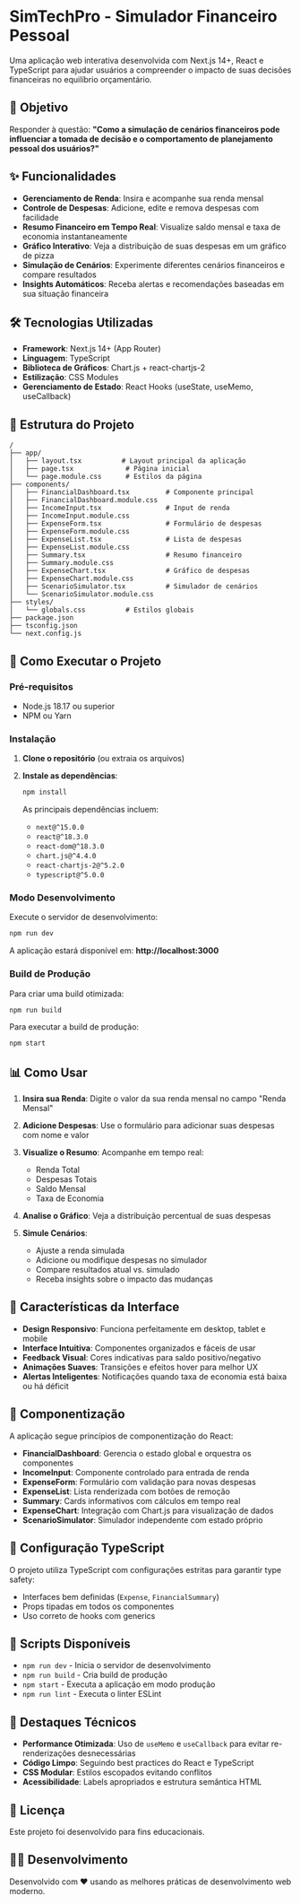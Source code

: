 # SimTechPro - Simulador Financeiro Pessoal

Uma aplicação web interativa desenvolvida com Next.js 14+, React e TypeScript para ajudar usuários a compreender o impacto de suas decisões financeiras no equilíbrio orçamentário.

## 🎯 Objetivo

Responder à questão: **"Como a simulação de cenários financeiros pode influenciar a tomada de decisão e o comportamento de planejamento pessoal dos usuários?"**

## ✨ Funcionalidades

- **Gerenciamento de Renda**: Insira e acompanhe sua renda mensal
- **Controle de Despesas**: Adicione, edite e remova despesas com facilidade
- **Resumo Financeiro em Tempo Real**: Visualize saldo mensal e taxa de economia instantaneamente
- **Gráfico Interativo**: Veja a distribuição de suas despesas em um gráfico de pizza
- **Simulação de Cenários**: Experimente diferentes cenários financeiros e compare resultados
- **Insights Automáticos**: Receba alertas e recomendações baseadas em sua situação financeira

## 🛠️ Tecnologias Utilizadas

- **Framework**: Next.js 14+ (App Router)
- **Linguagem**: TypeScript
- **Biblioteca de Gráficos**: Chart.js + react-chartjs-2
- **Estilização**: CSS Modules
- **Gerenciamento de Estado**: React Hooks (useState, useMemo, useCallback)

## 📁 Estrutura do Projeto

```
/
├── app/
│   ├── layout.tsx          # Layout principal da aplicação
│   ├── page.tsx             # Página inicial
│   └── page.module.css      # Estilos da página
├── components/
│   ├── FinancialDashboard.tsx         # Componente principal
│   ├── FinancialDashboard.module.css
│   ├── IncomeInput.tsx                # Input de renda
│   ├── IncomeInput.module.css
│   ├── ExpenseForm.tsx                # Formulário de despesas
│   ├── ExpenseForm.module.css
│   ├── ExpenseList.tsx                # Lista de despesas
│   ├── ExpenseList.module.css
│   ├── Summary.tsx                    # Resumo financeiro
│   ├── Summary.module.css
│   ├── ExpenseChart.tsx               # Gráfico de despesas
│   ├── ExpenseChart.module.css
│   ├── ScenarioSimulator.tsx          # Simulador de cenários
│   └── ScenarioSimulator.module.css
├── styles/
│   └── globals.css          # Estilos globais
├── package.json
├── tsconfig.json
└── next.config.js
```

## 🚀 Como Executar o Projeto

### Pré-requisitos

- Node.js 18.17 ou superior
- NPM ou Yarn

### Instalação

1. **Clone o repositório** (ou extraia os arquivos)

2. **Instale as dependências**:
   ```bash
   npm install
   ```

   As principais dependências incluem:
   - `next@^15.0.0`
   - `react@^18.3.0`
   - `react-dom@^18.3.0`
   - `chart.js@^4.4.0`
   - `react-chartjs-2@^5.2.0`
   - `typescript@^5.0.0`

### Modo Desenvolvimento

Execute o servidor de desenvolvimento:

```bash
npm run dev
```

A aplicação estará disponível em: **http://localhost:3000**

### Build de Produção

Para criar uma build otimizada:

```bash
npm run build
```

Para executar a build de produção:

```bash
npm start
```

## 📊 Como Usar

1. **Insira sua Renda**: Digite o valor da sua renda mensal no campo "Renda Mensal"

2. **Adicione Despesas**: Use o formulário para adicionar suas despesas com nome e valor

3. **Visualize o Resumo**: Acompanhe em tempo real:
   - Renda Total
   - Despesas Totais
   - Saldo Mensal
   - Taxa de Economia

4. **Analise o Gráfico**: Veja a distribuição percentual de suas despesas

5. **Simule Cenários**: 
   - Ajuste a renda simulada
   - Adicione ou modifique despesas no simulador
   - Compare resultados atual vs. simulado
   - Receba insights sobre o impacto das mudanças

## 🎨 Características da Interface

- **Design Responsivo**: Funciona perfeitamente em desktop, tablet e mobile
- **Interface Intuitiva**: Componentes organizados e fáceis de usar
- **Feedback Visual**: Cores indicativas para saldo positivo/negativo
- **Animações Suaves**: Transições e efeitos hover para melhor UX
- **Alertas Inteligentes**: Notificações quando taxa de economia está baixa ou há déficit

## 🧩 Componentização

A aplicação segue princípios de componentização do React:

- **FinancialDashboard**: Gerencia o estado global e orquestra os componentes
- **IncomeInput**: Componente controlado para entrada de renda
- **ExpenseForm**: Formulário com validação para novas despesas
- **ExpenseList**: Lista renderizada com botões de remoção
- **Summary**: Cards informativos com cálculos em tempo real
- **ExpenseChart**: Integração com Chart.js para visualização de dados
- **ScenarioSimulator**: Simulador independente com estado próprio

## 🔧 Configuração TypeScript

O projeto utiliza TypeScript com configurações estritas para garantir type safety:

- Interfaces bem definidas (`Expense`, `FinancialSummary`)
- Props tipadas em todos os componentes
- Uso correto de hooks com generics

## 📝 Scripts Disponíveis

- `npm run dev` - Inicia o servidor de desenvolvimento
- `npm run build` - Cria build de produção
- `npm start` - Executa a aplicação em modo produção
- `npm run lint` - Executa o linter ESLint

## 🌟 Destaques Técnicos

- **Performance Otimizada**: Uso de `useMemo` e `useCallback` para evitar re-renderizações desnecessárias
- **Código Limpo**: Seguindo best practices do React e TypeScript
- **CSS Modular**: Estilos escopados evitando conflitos
- **Acessibilidade**: Labels apropriados e estrutura semântica HTML

## 📄 Licença

Este projeto foi desenvolvido para fins educacionais.

## 👨‍💻 Desenvolvimento

Desenvolvido com ❤️ usando as melhores práticas de desenvolvimento web moderno.
